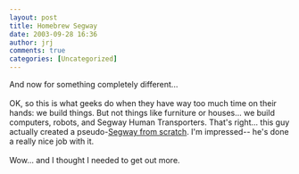 ```yaml
---
layout: post
title: Homebrew Segway
date: 2003-09-28 16:36
author: jrj
comments: true
categories: [Uncategorized]
---
```

And now for something completely different...
<br />
<br />OK, so this is what geeks do when they have way too much time on their hands: we build things. But not things like furniture or houses... we build computers, robots, and Segway Human  Transporters. That's right... this guy actually created a pseudo-<a href="http://www.tlb.org/scooter.html" target="_blank">Segway from scratch</a>. I'm impressed-- he's done a really nice job with it.
<br />
<br />Wow... and I thought I needed to get out more.
